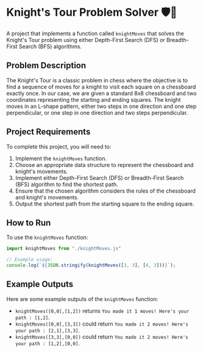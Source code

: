 # Knight's Tour Problem Solver 🛡️🏰

A project that implements a function called `knightMoves` that solves the Knight's Tour problem using either Depth-First Search (DFS) or Breadth-First Search (BFS) algorithms.

## Problem Description

The Knight's Tour is a classic problem in chess where the objective is to find a sequence of moves for a knight to visit each square on a chessboard exactly once. In our case, we are given a standard 8x8 chessboard and two coordinates representing the starting and ending squares. The knight moves in an L-shape pattern, either two steps in one direction and one step perpendicular, or one step in one direction and two steps perpendicular.

## Project Requirements

To complete this project, you will need to:

1. Implement the `knightMoves` function.
2. Choose an appropriate data structure to represent the chessboard and knight's movements.
3. Implement either Depth-First Search (DFS) or Breadth-First Search (BFS) algorithm to find the shortest path.
4. Ensure that the chosen algorithm considers the rules of the chessboard and knight's movements.
5. Output the shortest path from the starting square to the ending square.

## How to Run

To use the `knightMoves` function:

```js
import knightMoves from "./knightMoves.js"

// Example usage:
console.log(`${JSON.stringify(knightMoves([3, 3], [4, 3]))}`);
```

## Example Outputs

Here are some example outputs of the `knightMoves` function:

- `knightMoves([0,0],[1,2])` returns `You made it 1 moves! Here's your path : [1,2]`.
- `knightMoves([0,0],[3,3])` could return `You made it 2 moves! Here's your path : [2,1],[3,3]`.
- `knightMoves([3,3],[0,0])` could return `You made it 2 moves! Here's your path : [1,2],[0,0]`.
